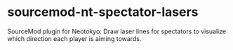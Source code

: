 # sourcemod-nt-spectator-lasers
SourceMod plugin for Neotokyo: Draw laser lines for spectators to visualize which direction each player is aiming towards.
